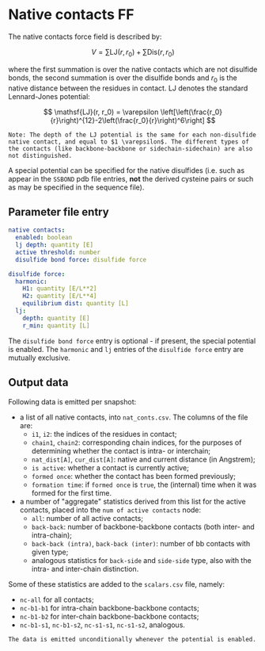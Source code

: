 # Native contacts FF

The native contacts force field is described by:

$$ V = \sum \mathsf{LJ}(r, r_0) + \sum \mathsf{Dis}(r, r_0)
$$

where the first summation is over the native contacts which are not disulfide
bonds, the second summation is over the disulfide bonds and $r_0$ is the native
distance between the residues in contact. $\mathsf{LJ}$ denotes the standard
Lennard-Jones potential:

$$ \mathsf{LJ}(r, r_0) = \varepsilon
\left[\left(\frac{r_0}{r}\right)^{12}-2\left(\frac{r_0}{r}\right)^6\right]
$$

```{note}
Note: The depth of the LJ potential is the same for each non-disulfide native contact, and equal to $1 \varepsilon$. The different types of the contacts (like backbone-backbone or sidechain-sidechain) are also not distinguished.
```

A special potential can be specified for the native disulfides (i.e. such as
appear in the `SSBOND` pdb file entries, **not** the derived cysteine pairs or
such as may be specified in the sequence file).

## Parameter file entry

```yaml
native contacts:
  enabled: boolean
  lj depth: quantity [E]
  active threshold: number
  disulfide bond force: disulfide force

disulfide force:
  harmonic:
    H1: quantity [E/L**2]
    H2: quantity [E/L**4]
    equilibrium dist: quantity [L]
  lj:
    depth: quantity [E]
    r_min: quantity [L]
```

The `disulfide bond force` entry is optional - if present, the special potential
is enabled. The `harmonic` and `lj` entries of the `disulfide force` entry are
mutually exclusive.

## Output data

Following data is emitted per snapshot:

- a list of all native contacts, into `nat_conts.csv`. The columns of the file
  are:
    - `i1`, `i2`: the indices of the residues in contact;
    - `chain1`, `chain2`: corresponding chain indices, for the purposes of
      determining whether the contact is intra- or interchain;
    - `nat_dist[A]`, `cur_dist[A]`: native and current distance (in Angstrem);
    - `is active`: whether a contact is currently active;
    - `formed once`: whether the contact has been formed previously;
    - `formation time`: if `formed once` is `true`, the (internal) time when it
      was formed for the first time.
- a number of "aggregate" statistics derived from this list for the active
  contacts, placed into the `num of active contacts` node:
    - `all`: number of all active contacts;
    - `back-back`: number of backbone-backbone contacts (both inter- and
      intra-chain);
    - `back-back (intra)`, `back-back (inter)`: number of bb contacts with given
      type;
    - analogous statistics for `back-side` and `side-side` type, also with the
      intra- and inter-chain distinction.

Some of these statistics are added to the `scalars.csv` file, namely:

- `nc-all` for all contacts;
- `nc-b1-b1` for intra-chain backbone-backbone contacts;
- `nc-b1-b2` for inter-chain backbone-backbone contacts;
- `nc-b1-s1`, `nc-b1-s2`, `nc-s1-s1`, `nc-s1-s2`, analogous.

```{warning}
The data is emitted unconditionally whenever the potential is enabled.
```